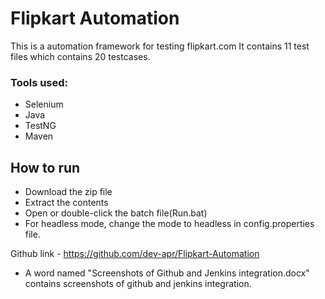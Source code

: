 # Flipkart Automation

This is a automation framework for testing flipkart.com
It contains 11 test files which contains 20 testcases.

### Tools used:
- Selenium
- Java
- TestNG
- Maven

## How to run

- Download the zip file
- Extract the contents
- Open or double-click the batch file(Run.bat)
- For headless mode, change the mode to headless in config.properties file.

Github link - https://github.com/dev-apr/Flipkart-Automation

- A word named "Screenshots of Github and Jenkins integration.docx" contains screenshots of github and jenkins integration.

